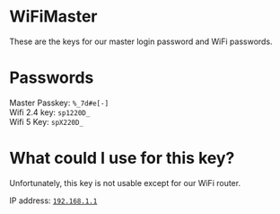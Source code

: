 # WiFiMaster
These are the keys for our master login password and WiFi passwords.

# Passwords
Master Passkey: `%_7d#e[-]`<br>
Wifi 2.4 key: `sp1220D_`<br>
Wifi 5 Key: `spX220D_`<br>

# What could I use for this key?
Unfortunately, this key is not usable except for our WiFi router.

IP address: <a href="http://192.168.1.1">`192.168.1.1`</a>
